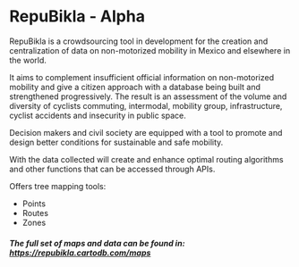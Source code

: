 # RepuBikla - Alpha

RepuBikla is a crowdsourcing tool in development for the creation and centralization of data on non-motorized mobility in Mexico and elsewhere in the world.

It aims to complement insufficient official information on non-motorized mobility and give a citizen approach with a database being built and strengthened progressively. The result is an assessment of the volume and diversity of cyclists commuting, intermodal, mobility group, infrastructure, cyclist accidents and insecurity in public space.

Decision makers and civil society are equipped with a tool to promote and design better conditions for sustainable and safe mobility.

With the data collected will create and enhance optimal routing algorithms and other functions that can be accessed through APIs.

Offers tree mapping tools:
* Points
* Routes
* Zones 

##### The full set of maps and data can be found in: https://repubikla.cartodb.com/maps

